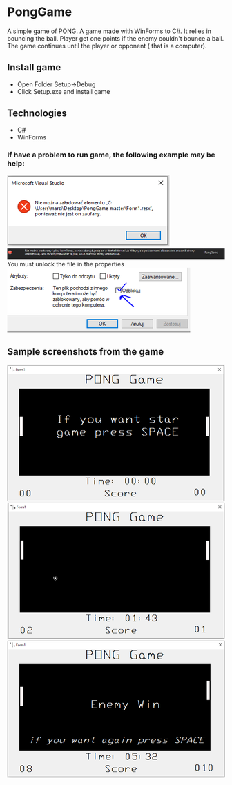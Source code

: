 # PongGame
A simple game of PONG. A game made with WinForms to C#. It relies in bouncing the ball. Player get one points if the enemy couldn't bounce a ball. The game continues until the player or opponent ( that is a computer).

## Install game
- Open Folder Setup->Debug
- Click Setup.exe and install game

## Technologies
- C#
- WinForms

### If have a problem to run game, the following example may be help:
![errorImage](https://github.com/Marcin3232/PongGame/blob/master/examples/1.PNG) ![errorImage](https://github.com/Marcin3232/PongGame/blob/master/examples/2.PNG)
You must unlock the file in the properties
![errorImage](https://github.com/Marcin3232/PongGame/blob/master/examples/3.PNG)

## Sample screenshots from the game
![errorImage](https://github.com/Marcin3232/PongGame/blob/master/examples/4.PNG)
![errorImage](https://github.com/Marcin3232/PongGame/blob/master/examples/5.PNG)
![errorImage](https://github.com/Marcin3232/PongGame/blob/master/examples/6.PNG)
